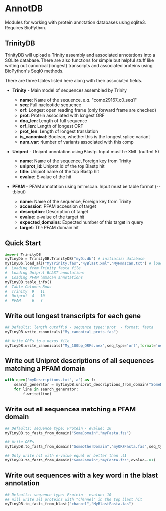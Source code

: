 AnnotDB
===========

Modules for working with protein annotation databases using sqlite3.
Requires BioPython.

## TrinityDB ##

TrinityDB will upload a  Trinity assembly and associated annotations into a
SQLite database. There are also functions for simple but helpful stuff
like writing out canonical (longest) transcripts and associated proteins
using BioPython's SeqIO methods.

There are three tables listed here along with their associated fields.

* **Trinity** - Main model of sequences assembled by Trinity
  * **name**: Name of the sequence, e.g. "comp29167_c0_seq1"
  * **seq**: Full nucleotide sequence
  * **orf**: Longest open reading frame (only forward frame are checked)
  * **prot**: Protein associated with longest ORF
  * **dna\_len**: Length of full sequence
  * **orf\_len**: Length of longest ORF
  * **prot\_len**: Length of longest translation
  * **is_canonical**: Boolean, whether this is the longest splice variant
  * **num\_var**: Number of variants associated with this comp
  

* **Uniprot** - Uniprot annotation using Blastp. Input must be XML (outfmt 5)
  * **name**: Name of the sequence, Foreign key from Trinity
  * **uniprot_id**: Uniprot id of the top Blastp hit
  * **title**: Uniprot name of the top Blastp hit
  * **evalue**: E-value of the hit

  
* **PFAM** - PFAM annotation using hmmscan. Input must be table format (--tblout)
  * **name**: Name of the sequence, Foreign key from Trinity
  * **accession**: PFAM accession of target
  * **description**: Description of target
  * **evalue**: e-value of the target hit
  * **expected\_domains**: Expected number of this target in query
  * **target**: The PFAM domain hit
 
## Quick Start ##

```python
import TrinityDB
myTinyDb = TrinityDB.TrinityDB("myDb.db") # initialize database
myTinyDb.load_all("MyTrinity.fas","MyBlast.xml","MyHmmscan.txt") # load all annotations
#  Loading from Trinity fasta file
#  Loading Uniprot BLAST annotations
#  Loading PFAM hmmscan annotations
myTinyDB.table_info()
#  Table Columns Rows
#  Trinity	9	11
#  Uniprot	4	10
#  PFAM		6	8
```

## Write out longest transcripts for each gene ##

```python
## Defaults: length cutoff:0 - sequence type:'prot' - format: fasta
myTinyDB.write_canonicals("My_canonical_prots.fas")

## Write ORFs to a nexus file
myTinyDB.write_canonicals("My_100bp_ORFs.nex",seq_type='orf',format='nexus')
```

## Write out Uniprot descriptions of all sequences matching a PFAM domain ##

```python
with open("myDescriptions.txt",'a') as f:
	search_generator = myTinyDB.uniprot_descriptions_from_domain("SomeDomain")
	for line in search_generator:
		f.write(line)
```

## Write out all sequences matching a PFAM domain ##

```python
## Defaults: sequence type: Protein - evalue: 10
myTinyDB.to_fasta_from_domain("SomeDomain","myFasta.fas")

## Write ORFs
myTinyDB.to_fasta_from_domain("SomeOtherDomain","myORFFasta.fas",seq_type='orf')

## Only write hit with e-value equal or better than .01
myTinyDB.to_fasta_from_domain("SomeDomain","myFasta.fas",evalue=.01)
```

## Write out sequences with a key word in the blast annotation

```python
## Defaults: sequence type: Protein - evalue: 10
## Will write all proteins with "channel" in the top blast hit
myTinyDB.to_fasta_from_blast("channel","MyBlastFasta.fas")
```

